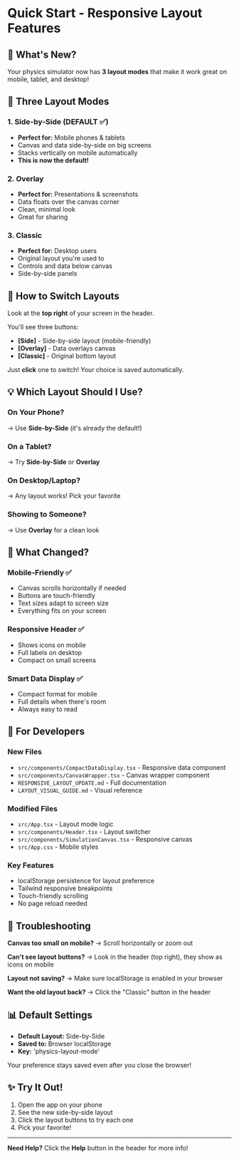 # Quick Start - Responsive Layout Features

## 🎯 What's New?

Your physics simulator now has **3 layout modes** that make it work great on mobile, tablet, and desktop!

## 🔄 Three Layout Modes

### 1. **Side-by-Side** (DEFAULT ✅)
- **Perfect for:** Mobile phones & tablets
- Canvas and data side-by-side on big screens
- Stacks vertically on mobile automatically
- **This is now the default!**

### 2. **Overlay**
- **Perfect for:** Presentations & screenshots
- Data floats over the canvas corner
- Clean, minimal look
- Great for sharing

### 3. **Classic**
- **Perfect for:** Desktop users
- Original layout you're used to
- Controls and data below canvas
- Side-by-side panels

## 📱 How to Switch Layouts

Look at the **top right** of your screen in the header.

You'll see three buttons:
- **[Side]** - Side-by-side layout (mobile-friendly)
- **[Overlay]** - Data overlays canvas
- **[Classic]** - Original bottom layout

Just **click** one to switch! Your choice is saved automatically.

## 💡 Which Layout Should I Use?

### On Your Phone?
→ Use **Side-by-Side** (it's already the default!)

### On a Tablet?
→ Try **Side-by-Side** or **Overlay**

### On Desktop/Laptop?
→ Any layout works! Pick your favorite

### Showing to Someone?
→ Use **Overlay** for a clean look

## 🎨 What Changed?

### Mobile-Friendly ✅
- Canvas scrolls horizontally if needed
- Buttons are touch-friendly
- Text sizes adapt to screen size
- Everything fits on your screen

### Responsive Header ✅
- Shows icons on mobile
- Full labels on desktop
- Compact on small screens

### Smart Data Display ✅
- Compact format for mobile
- Full details when there's room
- Always easy to read

## 🔧 For Developers

### New Files
- `src/components/CompactDataDisplay.tsx` - Responsive data component
- `src/components/CanvasWrapper.tsx` - Canvas wrapper component
- `RESPONSIVE_LAYOUT_UPDATE.md` - Full documentation
- `LAYOUT_VISUAL_GUIDE.md` - Visual reference

### Modified Files
- `src/App.tsx` - Layout mode logic
- `src/components/Header.tsx` - Layout switcher
- `src/components/SimulationCanvas.tsx` - Responsive canvas
- `src/App.css` - Mobile styles

### Key Features
- localStorage persistence for layout preference
- Tailwind responsive breakpoints
- Touch-friendly scrolling
- No page reload needed

## 🐛 Troubleshooting

**Canvas too small on mobile?**
→ Scroll horizontally or zoom out

**Can't see layout buttons?**
→ Look in the header (top right), they show as icons on mobile

**Layout not saving?**
→ Make sure localStorage is enabled in your browser

**Want the old layout back?**
→ Click the "Classic" button in the header

## 📊 Default Settings

- **Default Layout:** Side-by-Side
- **Saved to:** Browser localStorage
- **Key:** 'physics-layout-mode'

Your preference stays saved even after you close the browser!

## ✨ Try It Out!

1. Open the app on your phone
2. See the new side-by-side layout
3. Click the layout buttons to try each one
4. Pick your favorite!

---

**Need Help?** Click the **Help** button in the header for more info!
